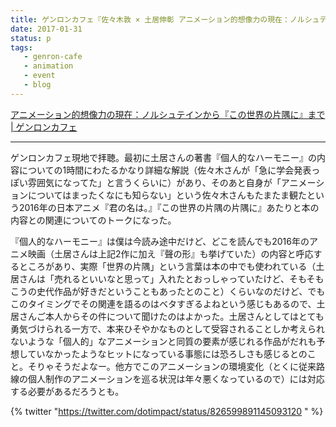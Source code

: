 ```yaml
---
title: ゲンロンカフェ『佐々木敦 × 土居伸彰 アニメーション的想像力の現在：ノルシュテインから『この世界の片隅に』まで』を聴いた
date: 2017-01-31
status: p
tags:
   - genron-cafe
   - animation
   - event
   - blog
---
```


[アニメーション的想像力の現在：ノルシュテインから『この世界の片隅に』まで \| ゲンロンカフェ](http://genron-cafe.jp/event/20170131/)

---

ゲンロンカフェ現地で拝聴。最初に土居さんの著書『個人的なハーモニー』の内容についての1時間にわたるかなり詳細な解説（佐々木さんが「急に学会発表っぽい雰囲気になってた」と言うくらいに）があり、そのあと自身が「アニメーションについてはまったくなにも知らない」という佐々木さんもたまたま観たという2016年の日本アニメ『君の名は。』『この世界の片隅の片隅に』あたりと本の内容との関連についてのトークになった。

『個人的なハーモニー』は僕は今読み途中だけど、どこを読んでも2016年のアニメ映画（土居さんは上記2作に加え『聲の形』も挙げていた）の内容と呼応するところがあり、実際「世界の片隅」という言葉は本の中でも使われている（土居さんは「売れるといいなと思って」入れたとおっしゃっていたけど、そもそもこうの史代作品が好きだということもあったとのこと）くらいなのだけど、でもこのタイミングでその関連を語るのはベタすぎるよねという感じもあるので、土居さんご本人からその件について聞けたのはよかった。土居さんとしてはとても勇気づけられる一方で、本来ひそやかなものとして受容されることしか考えられないような「個人的」なアニメーションと同質の要素が感じれる作品がだれも予想していなかったようなヒットになっている事態には恐ろしさも感じるとのこと。そりゃそうだよなー。他方でこのアニメーションの環境変化（とくに従来路線の個人制作のアニメーションを巡る状況は年々悪くなっているので）には対応する必要があるだろうとも。

{% twitter "https://twitter.com/dotimpact/status/826599891145093120 " %}
